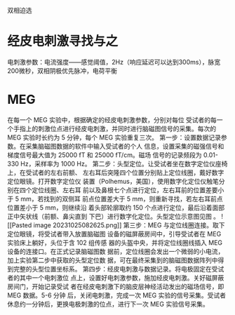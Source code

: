 双相迫选

# 经皮电刺激寻找与之
电刺激参数：电流强度——感觉阈值，2Hz（响应延迟可以达到300ms），脉宽200微秒，双相阴极优先脉冲，电荷平衡



# MEG
在每一个 MEG 实验中，根据确定的经皮电刺激参数，分别对每位 受试者的每一个手指上的刺激位点进行经皮电刺激，并同时进行脑磁图信号的采集。每次的 MEG 实验时长约为 5 分钟，每个 MEG 实验重复三次。
第一步：设置数据记录参数。在采集脑磁图数据的软件中输入受试者的个人 信息，设置采集的磁强信号和梯度信号最大值为 25000 fT 和 25000 fT/cm。磁场 信号的记录频段为 0.01-330 Hz，采样率为 1000 Hz。
第二步：头型定位。让受试者坐在数字定位仪座椅上，在受试者的左右前额、 左右耳后突隆四个位置分别贴上定位线圈，戴好数字定位眼镜。打开数字定位仪 装置（Polhemus，美国），使用数字化定位仪触笔分别在四个定位线圈、左右耳 前以及鼻根七个点进行定位，左右耳前的位置差要小于 5 mm，若找到的双侧耳 前点位置差大于 5 mm，则重新寻找，若左右耳前点位置差小于 5 mm，则继续沿 着头部轮廓取约 150 个点进行定位，最后沿着面部正中矢状线（前额、鼻尖直到 下巴）进行数字化定位。头型定位示意图见图 。 
![[Pasted image 20231025082625.png]]
第三步：MEG 与定位线圈连接。取下定位眼镜，将受试者带入放置脑磁图 设备的磁屏蔽房间中，引导受试者在 MEG 实验床上躺好，头位于含 102 组传感 器的头盔中央，并将定位线圈线插入 MEG 设备的连接口。在正式记录脑磁图数 据前，定位线圈会发出一个微弱的小电流，加上实验第二步中获取的头型定位数 据，可在最终采集到的脑磁图数据阵列中得到完整的头型位置坐标系。 第四步：经皮电刺激与数据记录。将电极固定在受试者的其中一个电刺激位 点上，设置好电刺激参数，施加经皮电刺激。关好磁屏蔽房间门，开始记录受试 者在经皮电刺激下的脑皮层神经活动发出的磁场信号，即 MEG 数据。5-6 分钟 后，关闭电刺激，完成一次 MEG 实验的信号采集。受试者休息约一分钟后，更换电极刺激的位点，进行下一次 MEG 实验信号采集。